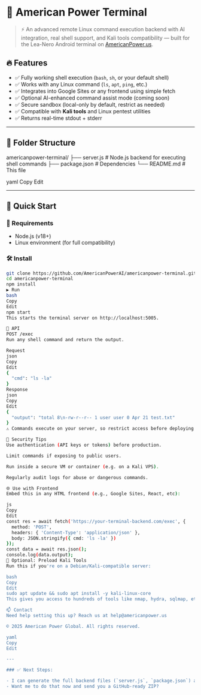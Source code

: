 # 🧠 American Power Terminal

> ⚡️ An advanced remote Linux command execution backend with AI integration, real shell support, and Kali tools compatibility — built for the Lea-Nero Android terminal on [AmericanPower.us](https://www.americanpower.us/).

## 🔥 Features

- ✅ Fully working shell execution (`bash`, `sh`, or your default shell)
- ✅ Works with any Linux command (`ls`, `apt`, `ping`, etc.)
- ✅ Integrates into Google Sites or any frontend using simple fetch
- ✅ Optional AI-enhanced command assist mode (coming soon)
- ✅ Secure sandbox (local-only by default, restrict as needed)
- ✅ Compatible with **Kali tools** and Linux pentest utilities
- ✅ Returns real-time stdout + stderr

---

## 📁 Folder Structure

americanpower-terminal/ ├── server.js # Node.js backend for executing shell commands ├── package.json # Dependencies └── README.md # This file

yaml
Copy
Edit

---

## 🚀 Quick Start

### 🔧 Requirements

- Node.js (v18+)
- Linux environment (for full compatibility)

### 🛠 Install

```bash
git clone https://github.com/AmericanPowerAI/americanpower-terminal.git
cd americanpower-terminal
npm install
▶️ Run
bash
Copy
Edit
npm start
This starts the terminal server on http://localhost:5005.

📡 API
POST /exec
Run any shell command and return the output.

Request
json
Copy
Edit
{
  "cmd": "ls -la"
}
Response
json
Copy
Edit
{
  "output": "total 8\n-rw-r--r-- 1 user user 0 Apr 21 test.txt"
}
⚠️ Commands execute on your server, so restrict access before deploying publicly.

🔐 Security Tips
Use authentication (API keys or tokens) before production.

Limit commands if exposing to public users.

Run inside a secure VM or container (e.g. on a Kali VPS).

Regularly audit logs for abuse or dangerous commands.

🌐 Use with Frontend
Embed this in any HTML frontend (e.g., Google Sites, React, etc):

js
Copy
Edit
const res = await fetch('https://your-terminal-backend.com/exec', {
  method: 'POST',
  headers: { 'Content-Type': 'application/json' },
  body: JSON.stringify({ cmd: 'ls -la' })
});
const data = await res.json();
console.log(data.output);
🧰 Optional: Preload Kali Tools
Run this if you're on a Debian/Kali-compatible server:

bash
Copy
Edit
sudo apt update && sudo apt install -y kali-linux-core
This gives you access to hundreds of tools like nmap, hydra, sqlmap, etc.

📫 Contact
Need help setting this up? Reach us at help@americanpower.us

© 2025 American Power Global. All rights reserved.

yaml
Copy
Edit

---

### ✅ Next Steps:

- I can generate the full backend files (`server.js`, `package.json`) and zip them for upload if you want.
- Want me to do that now and send you a GitHub-ready ZIP?
